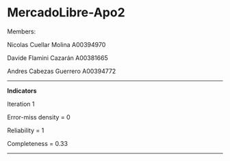 # MercadoLibre-Apo2

Members:

Nicolas Cuellar Molina A00394970

Davide Flamini Cazarán A00381665

Andres Cabezas Guerrero A00394772


------

**Indicators**

Iteration 1

   Error-miss density = 0
   
   Reliability = 1
   
   Completeness = 0.33


------
